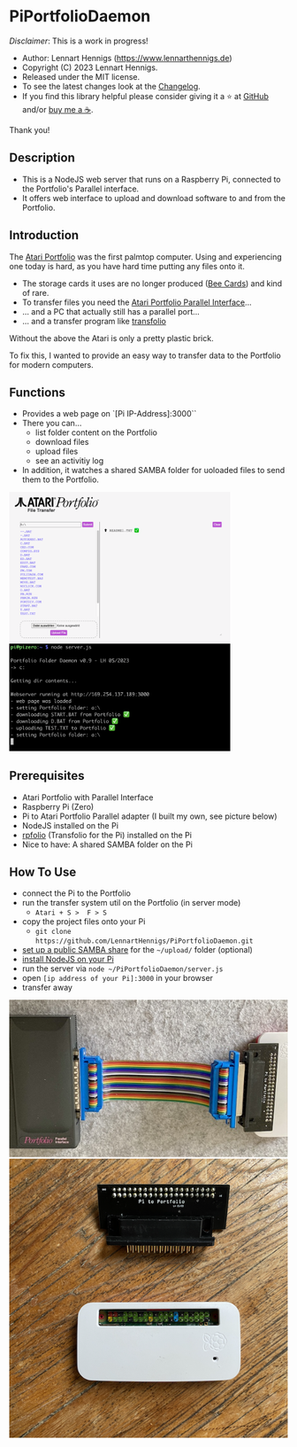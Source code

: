 # PiPortfolioDaemon

*Disclaimer*: This is a work in progress!

- Author: Lennart Hennigs (<https://www.lennarthennigs.de>)
- Copyright (C) 2023 Lennart Hennigs.
- Released under the MIT license.
- To see the latest changes look at the [Changelog](https://github.com/LennartHennigs/PiPortfolioDaemon/blob/master/CHANGELOG.md).
- If you find this library helpful please consider giving it a ⭐️ at [GitHub](https://github.com/LennartHennigs/Button2) and/or [buy me a ☕️](https://ko-fi.com/lennart0815).

Thank you!

## Description

- This is a NodeJS web server that runs on a Raspberry Pi, connected to the Portfolio's Parallel interface.
- It offers web interface to upload and download software to and from the Portfolio.
## Introduction

The [Atari Portfolio](https://en.wikipedia.org/wiki/Atari_Portfolio) was the first palmtop computer.
Using and experiencing one today is hard, as you have hard time putting any files onto it.

- The storage cards it uses are no longer produced ([Bee Cards](https://en.wikipedia.org/wiki/Bee_Card_(game_cartridge))) and kind of rare.
- To transfer files you need the [Atari Portfolio Parallel Interface](https://www.atari-computermuseum.de/hpc_peri.htm)...
- ... and a PC that actually still has a parallel port...
- ... and a transfer program like [transfolio](http://www.pofowiki.de/doku.php?id=software:vorstellung:exchanges:transfolio)

Without the above the Atari is only a pretty plastic brick.

To fix this, I wanted to provide an easy way to transfer data to the Portfolio for modern computers.
## Functions

- Provides a web page on `[Pi IP-Address]:3000``
- There you can...
  - list folder content on the Portfolio
  - download files
  - upload files
  - see an activitiy log
- In addition, it watches a shared SAMBA folder for uoloaded files to send them to the Portfolio.


<kbd><img src="images/preview.png" width="400px" /></kbd>
<kbd><img src="images/output.png" width="400px" /></kbd>

## Prerequisites

- Atari Portfolio with Parallel Interface
- Raspberry Pi (Zero)
- Pi to Atari Portfolio Parallel adapter (I built my own, see picture below)
- NodeJS installed on the Pi
- [rpfolio](https://github.com/LennartHennigs/transfolio) (Transfolio for the Pi) installed on the Pi
- Nice to have: A shared SAMBA folder on the Pi

## How To Use

- connect the Pi to the Portfolio
- run the transfer system util on the Portfolio (in server mode)
  - `Atari + S >  F > S`
- copy the project files onto your Pi
  - `git clone https://github.com/LennartHennigs/PiPortfolioDaemon.git`
- [set up a public SAMBA share](https://pimylifeup.com/raspberry-pi-samba/) for the `~/upload/` folder (optional)
- [install NodeJS on your Pi](https://gist.github.com/davps/6c6e0ba59d023a9e3963cea4ad0fb516)
- run the server via `node ~/PiPortfolioDaemon/server.js`
- open `[ip address of your Pi]:3000` in your browser
- transfer away

<kbd><img src="images/platine2.png" /></kbd>
<kbd><img src="images/platine1.png" /></kbd>
